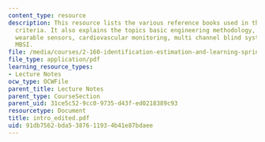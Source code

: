 ```yaml
---
content_type: resource
description: This resource lists the various reference books used in the course, grading
  criteria. It also explains the topics basic engineering methodology, adaptive control,
  wearable sensors, cardiovascular monitoring, multi channel blind system ID, cardiovascular
  MBSI.
file: /media/courses/2-160-identification-estimation-and-learning-spring-2006/91db7562bda5387611934b41e87bdaee_intro_edited.pdf
file_type: application/pdf
learning_resource_types:
- Lecture Notes
ocw_type: OCWFile
parent_title: Lecture Notes
parent_type: CourseSection
parent_uid: 31ce5c52-9cc0-9735-d43f-ed0218389c93
resourcetype: Document
title: intro_edited.pdf
uid: 91db7562-bda5-3876-1193-4b41e87bdaee
---
```

